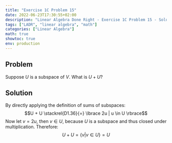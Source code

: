 ```yaml
---
title: "Exercise 1C Problem 15"
date: 2022-06-23T17:30:55+02:00
description: "Linear Algebra Done Right - Exercise 1C Problem 15 - Solution"
tags: ["LADR", "linear algebra", "math"]
categories: ["Linear Algebra"]
math: true
showtoc: true
env: production
---
```


## Problem
Suppose $U$ is a subspace of $V$. What is $U + U$?

## Solution
By directly applying the definition of sums of subspaces:
$$U + U \stackrel{D1.36}{=} \lbrace 2u | u \in U \rbrace$$
Now let $v = 2u$, then $v \in U$, because $U$ is a subspace and thus closed under multiplication. Therefore:
$$U + U = \lbrace v | v \in U \rbrace = U$$







